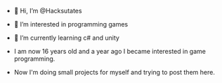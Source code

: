 - 👋 Hi, I’m @Hacksutates
- 👀 I’m interested in programming games
- 🌱 I’m currently learning c# and unity

- I am now 16 years old and a year ago I became interested in game programming.
- Now I'm doing small projects for myself and trying to post them here.
